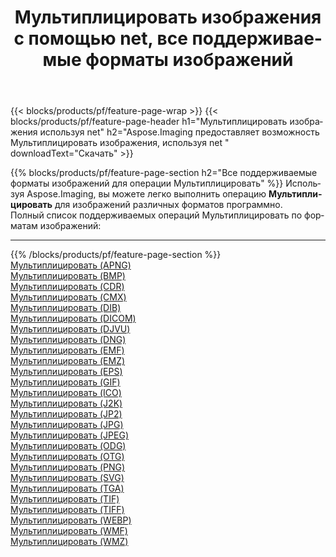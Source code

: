 ﻿---
title: Мультиплицировать изображения с помощью net, все поддерживаемые форматы изображений 
weight: 3920
url: /ru/net/cartoonify 
lang: ru
langdirlevel: 2
locales: zh-hans,ja,it,ru,de,es,fr,nl,id,lt,pl,pt,vi,tr,ko,zh-hant,ar,hi,th,sv,cs,uk,he
description: Используя Aspose.Imaging, вы можете легко Мультиплицировать изображения используя net
---

{{< blocks/products/pf/feature-page-wrap >}}
{{< blocks/products/pf/feature-page-header h1="Мультиплицировать изображения используя net" h2="Aspose.Imaging предоставляет возможность Мультиплицировать изображения, используя net " downloadText="Скачать" >}}


{{% blocks/products/pf/feature-page-section  h2="Все поддерживаемые форматы изображений для операции Мультиплицировать" %}}
Используя Aspose.Imaging, вы можете легко выполнить операцию **Мультиплицировать** для изображений различных форматов программно.
<br/>
Полный список поддерживаемых операций Мультиплицировать по форматам изображений:
<hr/>
{{% /blocks/products/pf/feature-page-section %}}
<div class="container-fluid productfamilypage bg-gray">
    <div class="convertypes bg-gray agp-content section">
        <div class="container">
		<div class="row other-converters">
		    <div class='col-md-2 other-converter remove-lp remove-rp'><a href="/imaging/ru/net/cartoonify/apng" >Мультиплицировать (APNG)</a></div><div class='col-md-2 other-converter remove-lp remove-rp'><a href="/imaging/ru/net/cartoonify/bmp" >Мультиплицировать (BMP)</a></div><div class='col-md-2 other-converter remove-lp remove-rp'><a href="/imaging/ru/net/cartoonify/cdr" >Мультиплицировать (CDR)</a></div><div class='col-md-2 other-converter remove-lp remove-rp'><a href="/imaging/ru/net/cartoonify/cmx" >Мультиплицировать (CMX)</a></div><div class='col-md-2 other-converter remove-lp remove-rp'><a href="/imaging/ru/net/cartoonify/dib" >Мультиплицировать (DIB)</a></div><div class='col-md-2 other-converter remove-lp remove-rp'><a href="/imaging/ru/net/cartoonify/dicom" >Мультиплицировать (DICOM)</a></div><div class='col-md-2 other-converter remove-lp remove-rp'><a href="/imaging/ru/net/cartoonify/djvu" >Мультиплицировать (DJVU)</a></div><div class='col-md-2 other-converter remove-lp remove-rp'><a href="/imaging/ru/net/cartoonify/dng" >Мультиплицировать (DNG)</a></div><div class='col-md-2 other-converter remove-lp remove-rp'><a href="/imaging/ru/net/cartoonify/emf" >Мультиплицировать (EMF)</a></div><div class='col-md-2 other-converter remove-lp remove-rp'><a href="/imaging/ru/net/cartoonify/emz" >Мультиплицировать (EMZ)</a></div><div class='col-md-2 other-converter remove-lp remove-rp'><a href="/imaging/ru/net/cartoonify/eps" >Мультиплицировать (EPS)</a></div><div class='col-md-2 other-converter remove-lp remove-rp'><a href="/imaging/ru/net/cartoonify/gif" >Мультиплицировать (GIF)</a></div><div class='col-md-2 other-converter remove-lp remove-rp'><a href="/imaging/ru/net/cartoonify/ico" >Мультиплицировать (ICO)</a></div><div class='col-md-2 other-converter remove-lp remove-rp'><a href="/imaging/ru/net/cartoonify/j2k" >Мультиплицировать (J2K)</a></div><div class='col-md-2 other-converter remove-lp remove-rp'><a href="/imaging/ru/net/cartoonify/jp2" >Мультиплицировать (JP2)</a></div><div class='col-md-2 other-converter remove-lp remove-rp'><a href="/imaging/ru/net/cartoonify/jpg" >Мультиплицировать (JPG)</a></div><div class='col-md-2 other-converter remove-lp remove-rp'><a href="/imaging/ru/net/cartoonify/jpeg" >Мультиплицировать (JPEG)</a></div><div class='col-md-2 other-converter remove-lp remove-rp'><a href="/imaging/ru/net/cartoonify/odg" >Мультиплицировать (ODG)</a></div><div class='col-md-2 other-converter remove-lp remove-rp'><a href="/imaging/ru/net/cartoonify/otg" >Мультиплицировать (OTG)</a></div><div class='col-md-2 other-converter remove-lp remove-rp'><a href="/imaging/ru/net/cartoonify/png" >Мультиплицировать (PNG)</a></div><div class='col-md-2 other-converter remove-lp remove-rp'><a href="/imaging/ru/net/cartoonify/svg" >Мультиплицировать (SVG)</a></div><div class='col-md-2 other-converter remove-lp remove-rp'><a href="/imaging/ru/net/cartoonify/tga" >Мультиплицировать (TGA)</a></div><div class='col-md-2 other-converter remove-lp remove-rp'><a href="/imaging/ru/net/cartoonify/tif" >Мультиплицировать (TIF)</a></div><div class='col-md-2 other-converter remove-lp remove-rp'><a href="/imaging/ru/net/cartoonify/tiff" >Мультиплицировать (TIFF)</a></div><div class='col-md-2 other-converter remove-lp remove-rp'><a href="/imaging/ru/net/cartoonify/webp" >Мультиплицировать (WEBP)</a></div><div class='col-md-2 other-converter remove-lp remove-rp'><a href="/imaging/ru/net/cartoonify/wmf" >Мультиплицировать (WMF)</a></div><div class='col-md-2 other-converter remove-lp remove-rp'><a href="/imaging/ru/net/cartoonify/wmz" >Мультиплицировать (WMZ)</a></div>
                </div>
        </div>
    </div>
</div>
<br/>


